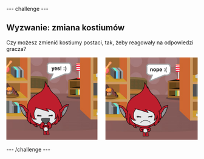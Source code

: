 \--- challenge \---

## Wyzwanie: zmiana kostiumów

Czy możesz zmienić kostiumy postaci, tak, żeby reagowały na odpowiedzi gracza?

![zrzut ekranu](images/brain-costume.png)

\--- /challenge \---